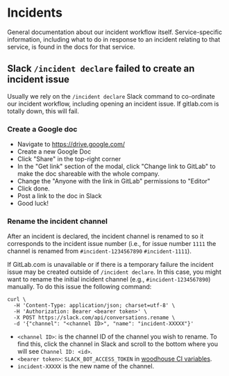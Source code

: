# Incidents

General documentation about our incident workflow itself. Service-specific
information, including what to do in response to an incident relating to that
service, is found in the docs for that service.

## Slack `/incident declare` failed to create an incident issue

Usually we rely on the `/incident declare` Slack command to co-ordinate our
incident workflow, including opening an incident issue. If gitlab.com is totally
down, this will fail.

### Create a Google doc

- Navigate to <https://drive.google.com/>
- Create a new Google Doc
- Click "Share" in the top-right corner
- In the "Get link" section of the modal, click "Change link to GitLab" to make
  the doc shareable with the whole company.
- Change the "Anyone with the link in GitLab" permissions to "Editor"
- Click done.
- Post a link to the doc in Slack
- Good luck!

### Rename the incident channel

After an incident is declared, the incident channel is renamed to so it corresponds to the incident issue number (i.e., for issue number `1111` the channel is renamed from `#incident-1234567890` `#incident-1111`).

If GitLab.com is unavailable or if there is a temporary failure the incident issue may be created outside of `/incident declare`.
In this case, you might want to rename the initial incident channel (e.g., `#incident-1234567890`) manually.
To do this issue the following command:

```
curl \
  -H 'Content-Type: application/json; charset=utf-8' \
  -H 'Authorization: Bearer <bearer token>' \
  -X POST https://slack.com/api/conversations.rename \
  -d '{"channel": "<channel ID>", "name": "incident-XXXXX"}'
```

- `<channel ID>`: is the channel ID of the channel you wish to rename. To find this, click the channel in Slack and scroll to the bottom where you will see `Channel ID: <id>`.
- `<bearer token>`: `SLACK_BOT_ACCESS_TOKEN` in [woodhouse CI variables](https://ops.gitlab.net/gitlab-com/gl-infra/woodhouse/-/settings/ci_cd).
- `incident-XXXXX` is the new name of the channel.
